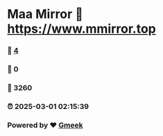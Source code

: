 # Maa Mirror :link: https://www.mmirror.top 
### :page_facing_up: [4](https://www.mmirror.top/tag.html) 
### :speech_balloon: 0 
### :hibiscus: 3260 
### :alarm_clock: 2025-03-01 02:15:39 
### Powered by :heart: [Gmeek](https://github.com/Meekdai/Gmeek)
